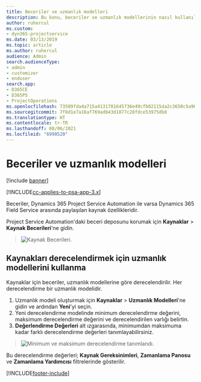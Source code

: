 ```yaml
---
title: Beceriler ve uzmanlık modelleri
description: Bu konu, beceriler ve uzmanlık modellerinin nasıl kullanılacağı hakkında bilgi sağlar.
author: ruhercul
ms.custom:
- dyn365-projectservice
ms.date: 03/13/2019
ms.topic: article
ms.author: ruhercul
audience: Admin
search.audienceType:
- admin
- customizer
- enduser
search.app:
- D365CE
- D365PS
- ProjectOperations
ms.openlocfilehash: 73509fda4a715a4131781645736e49cfb02115da2c3650c5a966e35360e7703f
ms.sourcegitcommit: 7f8d1e7a16af769adb43d1877c28fdce53975db8
ms.translationtype: HT
ms.contentlocale: tr-TR
ms.lasthandoff: 08/06/2021
ms.locfileid: "6990520"
---
```

# <a name="skills-and-proficiency-models"></a>Beceriler ve uzmanlık modelleri

[!include [banner](../includes/psa-now-project-operations.md)]

[!INCLUDE[cc-applies-to-psa-app-3.x](../includes/cc-applies-to-psa-app-3x.md)]

Beceriler, Dynamics 365 Project Service Automation ile varsa Dynamics 365 Field Service arasında paylaşılan kaynak özellikleridir. 

Project Service Automation'daki beceri deposunu korumak için **Kaynaklar** \> **Kaynak Becerileri**'ne gidin. 

> ![Kaynak Becerileri.](media/Resource-Management-image84.png)

## <a name="use-proficiency-models-to-rate-resources"></a>Kaynakları derecelendirmek için uzmanlık modellerini kullanma

Kaynaklar için beceriler, uzmanlık modellerine göre derecelendirilir. Her derecelendirme bir uzmanlık modelidir. 

1. Uzmanlık modeli oluşturmak için **Kaynaklar** \> **Uzmanlık Modelleri**'ne gidin ve ardından **Yeni**'yi seçin.
2. Yeni derecelendirme modelinde minimum derecelendirme değerini, maksimum derecelendirme değerini ve derecelendirilen varlığı belirtin.
3. **Değerlendirme Değerleri** alt ızgarasında, minimumdan maksimuma kadar farklı derecelendirme değerleri tanımlayabilirsiniz.

> ![Minimum ve maksimum derecelendirme tanımlandı.](media/Resource-Management-image85.png)

Bu derecelendirme değerleri; **Kaynak Gereksinimleri**, **Zamanlama Panosu** ve **Zamanlama Yardımcısı** filtrelerinde gösterilir.


[!INCLUDE[footer-include](../includes/footer-banner.md)]
